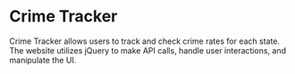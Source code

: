 # Crime Tracker
Crime Tracker allows users to track and check crime rates for each state. The website utilizes jQuery to make API calls, handle user interactions, and manipulate the UI.
